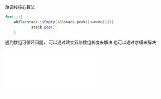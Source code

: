 单调栈核心算法

```java
for(;;){
    while(stack.isEmpty()&&stack.peek()<=nums[i]){
            stack.pop();
    }
```

遇到数组可循环问题， 可以通过建立双倍数组长度来解决
也可以通过求模来解决

![img.png](next-greater-ii.img)